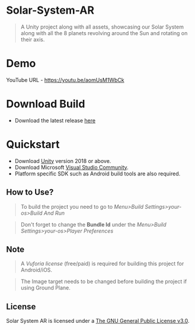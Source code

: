 # Solar-System-AR
> A Unity project along with all assets, showcasing our Solar System along with all the 8 planets revolving around the Sun and rotating on their axis.

# Demo
YouTube URL - https://youtu.be/aomUsM1WbCk

# Download Build
- Download the latest release [here](https://github.com/AgrMayank/Solar-System-AR/releases)

# Quickstart
- Download [Unity](https://unity3d.com/get-unity/download/archive) version 2018 or above.
- Download Microsoft [Visual Studio Community](https://visualstudio.microsoft.com/).
- Platform specific SDK such as Android build tools are also required.

## How to Use?
> To build the project you need to go to *Menu>Build Settings>your-os>Build And Run*

> Don't forget to change the **Bundle Id** under the *Menu>Build Settings>your-os>Player Preferences*

## Note
> A *Vuforia license* (free/paid) is required for building this project for Android/iOS.

> The Image target needs to be changed before building the project if using Ground Plane.

## License
Solar System AR is licensed under a [The GNU General Public License v3.0](https://www.gnu.org/licenses/gpl-3.0.en.html).
